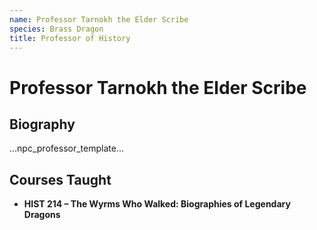 ```yaml
---
name: Professor Tarnokh the Elder Scribe
species: Brass Dragon
title: Professor of History
---
```


# Professor Tarnokh the Elder Scribe

## Biography
...npc_professor_template...

## Courses Taught
- **HIST 214 – The Wyrms Who Walked: Biographies of Legendary Dragons**

